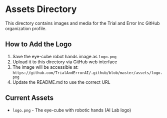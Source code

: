 # Assets Directory

This directory contains images and media for the Trial and Error Inc GitHub organization profile.

## How to Add the Logo

1. Save the eye-cube robot hands image as `logo.png`
2. Upload it to this directory via GitHub web interface
3. The image will be accessible at: `https://github.com/TrialAndErrorAI/.github/blob/master/assets/logo.png`
4. Update the README.md to use the correct URL

## Current Assets

- `logo.png` - The eye-cube with robotic hands (AI Lab logo)